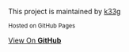<p>This project is maintained by <a href="https://github.com/k33g">k33g</a></p>
<p><small>Hosted on GitHub Pages</small></p>
<p><a href="https://github.com/k33g/dailyplanet">View On <strong>GitHub</strong></a></p>
